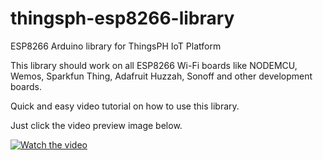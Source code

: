 # thingsph-esp8266-library
 ESP8266 Arduino library for ThingsPH IoT Platform

This library should work on all ESP8266 Wi-Fi boards like NODEMCU, Wemos, Sparkfun Thing, Adafruit Huzzah, Sonoff and other development boards.

Quick and easy video tutorial on how to use this library.

Just click the video preview image below.

[![Watch the video](https://img.youtube.com/vi/zVjGo8uyfdg/maxresdefault.jpg)](https://youtu.be/zVjGo8uyfdg)


